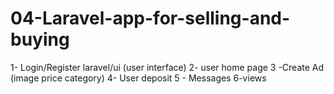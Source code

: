 # 04-Laravel-app-for-selling-and-buying
 1- Login/Register laravel/ui (user interface) 2- user home page 3 -Create Ad (image price category) 4- User deposit 5 - Messages 6-views
